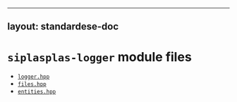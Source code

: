 
---
layout: standardese-doc
---


# `siplasplas-logger` module files


 - [`logger.hpp`]({{site.url}}{{site.baseurl}}/doc/standardese/master/siplasplas-logger/logger.html)
 - [`files.hpp`]({{site.url}}{{site.baseurl}}/doc/standardese/master/siplasplas-logger/files.html)
 - [`entities.hpp`]({{site.url}}{{site.baseurl}}/doc/standardese/master/siplasplas-logger/entities.html)